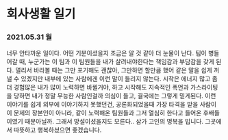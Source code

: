 # 회사생활 일기

### 2021.05.31 월
너무 안타까운 일이다. 어떤 기분이셨을지 조금은 알 것 같아 더 눈물이 난다. 팀이 병들어갈 때, 누군가는 이 팀과 이 팀원들을 내가 살려내야한다는 책임감과 부담감을 갖게 된다.
멀리서 바라볼 때는 그만 포기해도 괜찮아, 그만하면 할만큼 했어 같은 말을 쉽게 꺼낼 수 있겠지만 내부에 있는 사람에겐 이런 말이 들리지 않는다.
시작은 에너지 많고 좀 더 경험많은 내가 많이 노력하면 바뀔거야, 하고 시작해도 지속적인 폭언과 가스라이팅을 당하면 내가 정말 무능한 사람인걸까 의심이 들고, 결국에는 그렇게 믿게된다.
이런 이야기를 쉽게 외부에 이야기하지 못했던건, 공론화되었을때 가장 타격을 받을 사람이 이 문제의 장본인이 아니라, 같이 노력해온 팀원들과 그저 열심히 한다고 들어온 후배들이였기 때문아닐까. 그래서 망설이셨을지도 모른다..
삼가 고인의 명복을 빕니다. 그곳에서 따뜻하고 행복하셨으면 좋겠습니다.